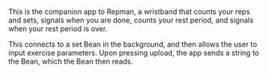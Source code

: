 This is the companion app to Repman, a wristband that counts your reps and sets, signals when you are done, counts your rest period, and signals when your rest period is over.

This connects to a set Bean in the background, and then allows the user to input exercise parameters. Upon pressing upload, the app sends a string to the Bean, which the Bean then reads.
